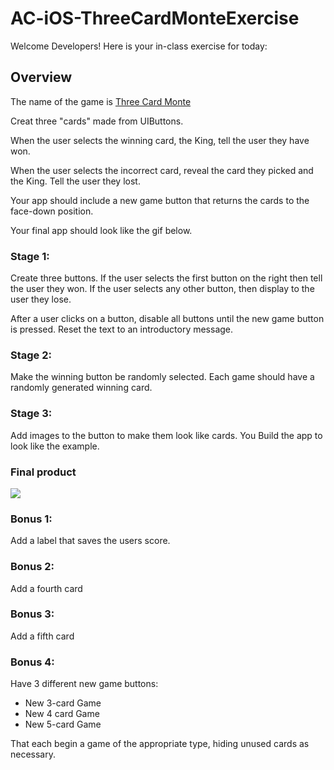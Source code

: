 # AC-iOS-ThreeCardMonteExercise


Welcome Developers!  Here is your in-class exercise for today:

## Overview

The name of the game is [Three Card Monte](https://en.wikipedia.org/wiki/Three-card_Monte)


Creat three "cards" made from UIButtons. 

When the user selects the winning card, the King, tell the user they have won. 

When the user selects the incorrect card, reveal the card they picked and the King. Tell the user they lost.  


Your app should include a new game button that returns the cards to the face-down position. 

Your final app should look like the gif below. 


### Stage 1: 

Create three buttons. If the user selects the first button on the right then tell the user they won. If the user selects any other button, then display to the user they lose. 

After a user clicks on a button, disable all buttons until the new game button is pressed. Reset the text to an introductory message.

### Stage 2: 

Make the winning button be randomly selected.  Each game should have a randomly generated winning card.

### Stage 3: 

Add images to the button to make them look like cards.  You  Build the app to look like the example.


### Final product

![](https://media.giphy.com/media/l378eqDtQVUCawcTu/giphy.gif)

### Bonus 1: 

Add a label that saves the users score. 

### Bonus 2:

Add a fourth card

### Bonus 3:

Add a fifth card

### Bonus 4:

Have 3 different new game buttons:

- New 3-card Game
- New 4 card Game
- New 5-card Game

That each begin a game of the appropriate type, hiding unused cards as necessary.